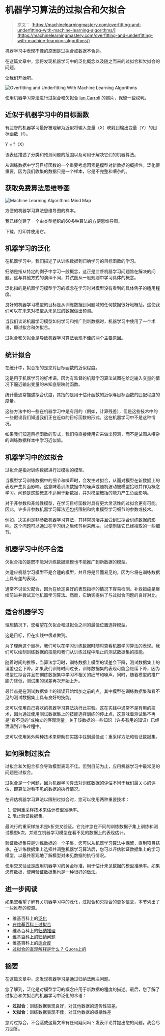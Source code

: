 # 机器学习算法的过拟合和欠拟合

> 原文： [https://machinelearningmastery.com/overfitting-and-underfitting-with-machine-learning-algorithms/](https://machinelearningmastery.com/overfitting-and-underfitting-with-machine-learning-algorithms/)

机器学习中表现不佳的原因是过拟合或数据不合适。

在这篇文章中，您将发现机器学习中的泛化概念以及随之而来的过拟合和欠拟合的问题。

让我们开始吧。

![Overfitting and Underfitting With Machine Learning Algorithms](img/43775ef011665c4c6739d4399389477a.jpg)

使用机器学习算法进行过拟合和欠拟合
[Ian Carroll](https://www.flickr.com/photos/iancarroll/5058330466/) 的照片，保留一些权利。

## 近似于机器学习中的目标函数

有监督的机器学习最好被理解为近似将输入变量（X）映射到输出变量（Y）的目标函数（f）。

Y = f（X）

该表征描述了分类和预测问题的范围以及可用于解决它们的机器算法。

从训练数据中学习目标函数的一个重要考虑因素是模型对新数据的概括性。泛化很重要，因为我们收集的数据只是一个样本，它是不完整和嘈杂的。

## 获取免费算法思维导图

![Machine Learning Algorithms Mind Map](img/2ce1275c2a1cac30a9f4eea6edd42d61.jpg)

方便的机器学习算法思维导图的样本。

我已经创建了一个由类型组织的60多种算法的方便思维导图。

下载，打印并使用它。

## 机器学习的泛化

在机器学习中，我们描述了从训练数据到归纳学习的目标函数的学习。

归纳是指从特定的例子中学习一般概念，这正是监督机器学习问题旨在解决的问题。这与其他方式的演绎不同，并试图从一般规则中学习具体的概念。

泛化指的是机器学习模型学习的概念在学习时对模型没有看到的具体例子的适用程度。

良好的机器学习模型的目标是从训练数据到问题域的任何数据很好地概括。这使我们可以在未来对模型从未见过的数据做出预测。

当我们谈论机器学习模型如何学习和推广到新数据时，机器学习中使用了一个术语，即过拟合和欠拟合。

过拟合和欠拟合是导致机器学习算法表现不佳的两个主要原因。

## 统计拟合

在统计中，拟合指的是您对目标函数的近似程度。

这是用于机器学习的好术语，因为有监督的机器学习算法试图在给定输入变量的情况下逼近输出变量的未知底层映射函数。

统计量通常描述拟合优度，其指的是用于估计函数的近似与目标函数的匹配程度的度量。

这些方法中的一些在机器学习中是有用的（例如，计算残差），但是这些技术中的一些假设我们知道我们正在近似的目标函数的形式，这在机器学习中不是这种情况。

如果我们知道目标函数的形式，我们将直接使用它来做出预测，而不是试图从嘈杂的训练数据样本中学习近似值。

## 机器学习中的过拟合

过拟合是指对训练数据进行过模拟的模型。

当模型学习训练数据中的细节和噪声时，会发生过拟合，从而对模型在新数据上的表现产生负面影响。这意味着训练数据中的噪声或随机波动被模型拾取并作为概念学习。问题是这些概念不适用于新数据，并对模型概括的能力产生负面影响。

对于非参数和非线性模型，在学习目标函数时具有更大灵活性的过拟合更有可能。因此，许多非参数机器学习算法还包括限制和约束模型学习细节的参数或技术。

例如，决策树是非参数机器学习算法，其非常灵活并且受到过拟合训练数据的影响。这个问题可以通过在学习树之后修剪树来解决，以便删除它已经拾取的一些细节。

## 机器学习中的不合适

欠拟合指的是既不能对训练数据建模也不能推广到新数据的模型。

欠适应机器学习模型不是合适的模型，并且将是显而易见的，因为它将在训练数据上具有差的表现。

通常不讨论欠配合，因为在给定良好的表现指标的情况下容易检测。补救措施是继续前进并尝试其他机器学习算法。然而，它确实提供了与过拟合问题的良好对比。

## 适合机器学习

理想情况下，您希望在欠拟合和过拟合之间的最佳位置选择模型。

这是目标，但在实践中很难做到。

为了理解这个目标，我们可以在学习训练数据时随时查看机器学习算法的表现。我们可以绘制训练数据的技能和我们从训练过程中阻止的测试数据集的技能。

随着时间的推移，当算法学习时，训练数据上模型的误差会下降，测试数据集上的误差也会下降。如果我们训练时间过长，训练数据集的表现可能会继续下降，因为模型过拟合并且在训练数据集中学习不相关的细节和噪声。同时，随着模型的推广能力降低，测试集的误差再次开始上升。

最佳点是在测试数据集上的错误开始增加之前的点，其中模型在训练数据集和看不见的测试数据集上具有良好的技能。

您可以使用自己喜欢的机器学习算法执行此实验。这在实践中通常不是有用的技术，因为通过使用测试数据集上的技能选择训练的停止点，这意味着测试集不再是“看不见的”或独立的客观测量。关于该数据的一些知识（许多有用的知识）已经泄漏到训练过程中。

您可以使用另外两种技术来帮助在实践中找到最佳点：重采样方法和验证数据集。

## 如何限制过拟合

过拟合和欠配合都会导致模型表现不佳。但到目前为止，应用机器学习中最常见的问题是过拟合。

过拟合是一个问题，因为机器学习算法对训练数据的评估不同于我们最关心的评估，即算法对看不见的数据的执行情况。

在评估机器学习算法以限制过拟合时，您可以使用两种重要技术：

1.  使用重采样技术来估计模型准确率。
2.  阻止验证数据集。

最流行的重采样技术是k折交叉验证。它允许您在不同的训练数据子集上训练和测试模型k次，并建立机器学习模型在看不见的数据上的表现估计。

验证数据集只是训练数据的一个子集，您可以从机器学习算法中保留，直到项目结束。在训练数据集上选择并调整机器学习算法后，您可以评估验证数据集上的学习模型，以最终客观地了解模型对未见数据的执行情况。

使用交叉验证是应用机器学习的黄金标准，用于估计未见数据的模型准确率。如果您有数据，使用验证数据集也是一种很好的做法。

## 进一步阅读

如果您希望了解有关机器学习中的泛化，过拟合和欠拟合的更多信息，本节列出了一些推荐的资源。

*   维基百科上的[泛化](https://en.wikipedia.org/wiki/Generalization)
*   [在维基百科上过拟合](https://en.wikipedia.org/wiki/Overfitting)
*   维基百科上的[归纳推理](https://en.wikipedia.org/wiki/Inductive_reasoning)
*   [维基百科上的归纳问题](https://en.wikipedia.org/wiki/Problem_of_induction)
*   维基百科上的[适合度](https://en.wikipedia.org/wiki/Goodness_of_fit)
*   [过拟合的直观解释是什么？ Quora上的](https://www.quora.com/What-is-an-intuitive-explanation-of-overfitting)

## 摘要

在这篇文章中，您发现机器学习是通过归纳法解决问题。

您了解到，泛化是对模型学习的概念应用于新数据的程度的描述。最后，您了解了过拟合和欠拟合的机器学习中泛化的术语：

*   **过拟合**：训练数据表现良好，对其他数据的遗传性较差。
*   **欠拟合**：训练数据表现不佳，对其他数据的概括性差

您对过拟合，不合适或这篇文章有任何疑问吗？发表评论并提出您的问题，我会尽力回答。